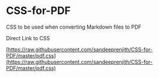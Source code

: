 # CSS-for-PDF
CSS to be used when converting Markdown files to PDF

Direct Link to CSS

[https://raw.githubusercontent.com/sandeeprenjith/CSS-for-PDF/master/pdf.css](https://raw.githubusercontent.com/sandeeprenjith/CSS-for-PDF/master/pdf.css)


